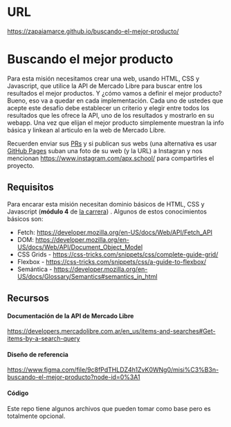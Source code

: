 # URL
https://zapaiamarce.github.io/buscando-el-mejor-producto/

# Buscando el mejor producto 
Para esta misión necesitamos crear una web, usando HTML, CSS y Javascript, que utilice la API de Mercado Libre para buscar entre los resultados el mejor productos. 
Y ¿cómo vamos a definir el mejor producto? Bueno, eso va a quedar en cada implementación. Cada uno de ustedes que acepte este desafío debe establecer un criterio y elegir entre todos los resultados que les ofrece la API, uno de los resultados y mostrarlo en su webapp. Una vez que elijan el mejor producto simplemente muestran la info básica y linkean al articulo en la web de Mercado Libre.

Recuerden enviar sus [PRs](https://docs.github.com/en/github/collaborating-with-pull-requests/proposing-changes-to-your-work-with-pull-requests/about-pull-requests) y si publican sus webs (una alternativa es usar [GitHub Pages](https://pages.github.com/) suban una foto de su web (y la URL) a Instagran y nos mencionan https://www.instagram.com/apx.school/ para compartirles el proyecto.

## Requisitos
Para encarar esta misión necesitan dominio básicos de HTML, CSS y Javascript (**módulo 4** de [la carrera](https://apx.school/carreras/dwf)) . Algunos de estos conocimientos básicos son:
- Fetch: https://developer.mozilla.org/en-US/docs/Web/API/Fetch_API
- DOM: https://developer.mozilla.org/en-US/docs/Web/API/Document_Object_Model
- CSS Grids - https://css-tricks.com/snippets/css/complete-guide-grid/
- Flexbox - https://css-tricks.com/snippets/css/a-guide-to-flexbox/
- Semántica - https://developer.mozilla.org/en-US/docs/Glossary/Semantics#semantics_in_html

## Recursos

#### Documentación de la API de Mercado Libre
https://developers.mercadolibre.com.ar/en_us/items-and-searches#Get-items-by-a-search-query

#### Diseño de referencia
https://www.figma.com/file/9c8fPdTHLDZ4h1ZvK0WNg0/misi%C3%B3n-buscando-el-mejor-producto?node-id=0%3A1

#### Código
Este repo tiene algunos archivos que pueden tomar como base pero es totalmente opcional.
